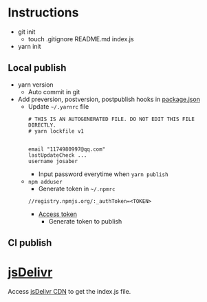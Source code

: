 # Instructions

- git init
  - touch .gitignore README.md index.js
- yarn init

## Local publish

- yarn version
  - Auto commit in git
- Add preversion, postversion, postpublish hooks in [package.json](package.json)
  - Update `~/.yarnrc` file
    ```yarnrc
    # THIS IS AN AUTOGENERATED FILE. DO NOT EDIT THIS FILE DIRECTLY.
    # yarn lockfile v1


    email "1174980997@qq.com"
    lastUpdateCheck ...
    username josaber
    ```
    - Input password everytime when `yarn publish`
  - `npm adduser`
    - Generate token in `~/.npmrc`
    ```npmrc
    //registry.npmjs.org/:_authToken=<TOKEN>
    ```
    - [Access token](https://www.npmjs.com/settings/josaber/tokens/)
      - Generate token to publish

## CI publish

# [jsDelivr](http://www.jsdelivr.com/)

Access [jsDelivr CDN](https://cdn.jsdelivr.net/npm/jsdelivr-npm@0.0.13/index.js) to get the index.js file.
